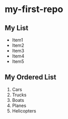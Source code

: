 # my-first-repo

## My List
- Item1
- Item2
- Item3
- Item4
- Item5

## My Ordered List
1. Cars
2. Trucks
3. Boats
4. Planes
5. Helicopters

